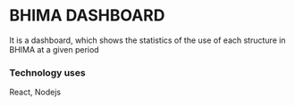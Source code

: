 # BHIMA DASHBOARD

It is a dashboard, which shows the statistics of the use of each structure in BHIMA at a given period

### Technology uses
React, Nodejs
